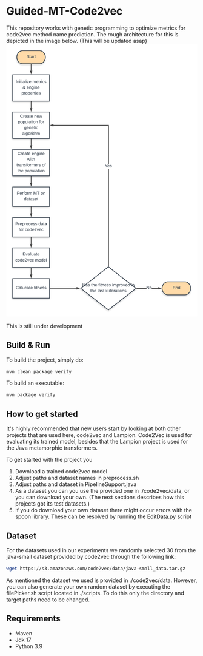 # Guided-MT-Code2vec
This repository works with genetic programming to optimize metrics for code2vec method name prediction.
The rough architecture for this is depicted in the image below. (This will be updated asap)
![Architecture plan](./src/main/resources/Thesis_pipeline.png)

This is still under development

## Build & Run

To build the project, simply do:

```sh
mvn clean package verify
```

To build an executable:

```sh
mvn package verify
```

## How to get started

It's highly recommended that new users start by looking at both other projects that are used here, code2vec and Lampion.
Code2Vec is used for evaluating its trained model, besides that the Lampion project is used for the Java metamorphic transformers.

To get started with the project you

1. Download a trained code2vec model
2. Adjust paths and dataset names in preprocess.sh
3. Adjust paths and dataset in PipelineSupport.java
4. As a dataset you can you use the provided one in ./code2vec/data, or you can download your own. (The next sections describes how this projects got its test datasets.)
5. If you do download your own dataset there might occur errors with the spoon library. These can be resolved by running the EditData.py script

## Dataset

For the datasets used in our experiments we randomly selected 30 from the java-small dataset provided by code2vec
through the following link: 

```sh
wget https://s3.amazonaws.com/code2vec/data/java-small_data.tar.gz
```

As mentioned the dataset we used is provided in ./code2vec/data. However, you can also generate your own random dataset
by executing the filePicker.sh script located in ./scripts. To do this only the directory and target paths need to be changed.

## Requirements

- Maven
- Jdk 17
- Python 3.9
